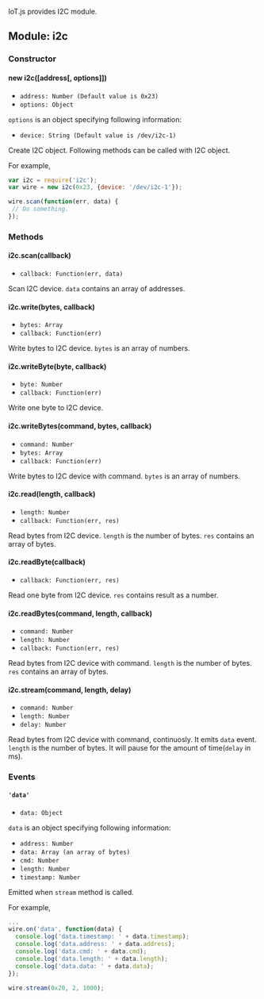 IoT.js provides I2C module.

## Module: i2c

### Constructor

#### new i2c([address[, options]])
* `address: Number (Default value is 0x23)`
* `options: Object`

`options` is an object specifying following information:
* `device: String (Default value is /dev/i2c-1)`

Create I2C object. Following methods can be called with I2C object.

For example,
```javascript
var i2c = require('i2c');
var wire = new i2c(0x23, {device: '/dev/i2c-1'});

wire.scan(function(err, data) {
 // Do something.
});
```

### Methods

#### i2c.scan(callback)
* `callback: Function(err, data)`

Scan I2C device. `data` contains an array of addresses.

#### i2c.write(bytes, callback)
* `bytes: Array`
* `callback: Function(err)`

Write bytes to I2C device. `bytes` is an array of numbers.

#### i2c.writeByte(byte, callback)
* `byte: Number`
* `callback: Function(err)`

Write one byte to I2C device.

#### i2c.writeBytes(command, bytes, callback)
* `command: Number`
* `bytes: Array`
* `callback: Function(err)`

Write bytes to I2C device with command. `bytes` is an array of numbers.

#### i2c.read(length, callback)
* `length: Number`
* `callback: Function(err, res)`

Read bytes from I2C device. 
`length` is the number of bytes. `res` contains an array of bytes.

#### i2c.readByte(callback)
* `callback: Function(err, res)`

Read one byte from I2C device. `res` contains result as a number.

#### i2c.readBytes(command, length, callback)
* `command: Number`
* `length: Number`
* `callback: Function(err, res)`

Read bytes from I2C device with command.
`length` is the number of bytes. `res` contains an array of bytes.

#### i2c.stream(command, length, delay)
* `command: Number`
* `length: Number`
* `delay: Number`

Read bytes from I2C device with command, continuosly. It emits `data` event.
`length` is the number of bytes. It will pause for the amount of time(`delay` in ms).

### Events

#### `'data'`
* `data: Object`

`data` is an object specifying following information:
* `address: Number`
* `data: Array (an array of bytes)`
* `cmd: Number`
* `length: Number`
* `timestamp: Number`

Emitted when `stream` method is called.

For example,
```javascript
...
wire.on('data', function(data) {
  console.log('data.timestamp: ' + data.timestamp);
  console.log('data.address: ' + data.address);
  console.log('data.cmd: ' + data.cmd);
  console.log('data.length: ' + data.length);
  console.log('data.data: ' + data.data);
});

wire.stream(0x20, 2, 1000);
```
